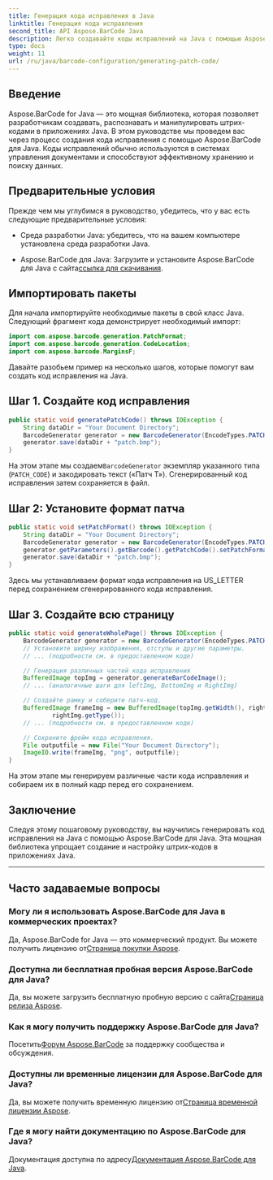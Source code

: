 ```yaml
---
title: Генерация кода исправления в Java
linktitle: Генерация кода исправления
second_title: API Aspose.BarCode Java
description: Легко создавайте коды исправлений на Java с помощью Aspose.BarCode. Следуйте нашему пошаговому руководству для эффективного создания штрих-кода.
type: docs
weight: 11
url: /ru/java/barcode-configuration/generating-patch-code/
---
```


## Введение

Aspose.BarCode for Java — это мощная библиотека, которая позволяет разработчикам создавать, распознавать и манипулировать штрих-кодами в приложениях Java. В этом руководстве мы проведем вас через процесс создания кода исправления с помощью Aspose.BarCode для Java. Коды исправлений обычно используются в системах управления документами и способствуют эффективному хранению и поиску данных.

## Предварительные условия

Прежде чем мы углубимся в руководство, убедитесь, что у вас есть следующие предварительные условия:

- Среда разработки Java: убедитесь, что на вашем компьютере установлена среда разработки Java.

-  Aspose.BarCode для Java: Загрузите и установите Aspose.BarCode для Java с сайта[ссылка для скачивания](https://releases.aspose.com/barcode/java/).

## Импортировать пакеты

Для начала импортируйте необходимые пакеты в свой класс Java. Следующий фрагмент кода демонстрирует необходимый импорт:

```java
import com.aspose.barcode.generation.PatchFormat;
import com.aspose.barcode.generation.CodeLocation;
import com.aspose.barcode.MarginsF;
```

Давайте разобьем пример на несколько шагов, которые помогут вам создать код исправления на Java.

## Шаг 1. Создайте код исправления

```java
public static void generatePatchCode() throws IOException {
    String dataDir = "Your Document Directory";
    BarcodeGenerator generator = new BarcodeGenerator(EncodeTypes.PATCH_CODE, "Patch T");
    generator.save(dataDir + "patch.bmp");
}
```

 На этом этапе мы создаем`BarcodeGenerator` экземпляр указанного типа (`PATCH_CODE`) и закодировать текст («Патч T»). Сгенерированный код исправления затем сохраняется в файл.

## Шаг 2: Установите формат патча

```java
public static void setPatchFormat() throws IOException {
    String dataDir = "Your Document Directory";
    BarcodeGenerator generator = new BarcodeGenerator(EncodeTypes.PATCH_CODE, "Patch T");
    generator.getParameters().getBarcode().getPatchCode().setPatchFormat(PatchFormat.US_LETTER);
    generator.save(dataDir + "patch.bmp");
}
```

Здесь мы устанавливаем формат кода исправления на US_LETTER перед сохранением сгенерированного кода исправления.

## Шаг 3. Создайте всю страницу

```java
public static void generateWholePage() throws IOException {
    BarcodeGenerator generator = new BarcodeGenerator(EncodeTypes.PATCH_CODE, "Patch T");
    // Установите ширину изображения, отступы и другие параметры.
    // ... (подробности см. в предоставленном коде)

    // Генерация различных частей кода исправления
    BufferedImage topImg = generator.generateBarCodeImage();
    // ... (аналогичные шаги для leftImg, BottomImg и RightImg)

    // Создайте рамку и соберите патч-код.
    BufferedImage frameImg = new BufferedImage(topImg.getWidth(), rightImg.getHeight() + 2 * topImg.getHeight(),
            rightImg.getType());
    // ... (подробности см. в предоставленном коде)

    // Сохраните фрейм кода исправления.
    File outputfile = new File("Your Document Directory");
    ImageIO.write(frameImg, "png", outputfile);
}
```

На этом этапе мы генерируем различные части кода исправления и собираем их в полный кадр перед его сохранением.

## Заключение

Следуя этому пошаговому руководству, вы научились генерировать код исправления на Java с помощью Aspose.BarCode для Java. Эта мощная библиотека упрощает создание и настройку штрих-кодов в приложениях Java.

---

## Часто задаваемые вопросы

### Могу ли я использовать Aspose.BarCode для Java в коммерческих проектах?
 Да, Aspose.BarCode for Java — это коммерческий продукт. Вы можете получить лицензию от[Страница покупки Aspose](https://purchase.aspose.com/buy).

### Доступна ли бесплатная пробная версия Aspose.BarCode для Java?
 Да, вы можете загрузить бесплатную пробную версию с сайта[Страница релиза Aspose](https://releases.aspose.com/).

### Как я могу получить поддержку Aspose.BarCode для Java?
 Посетить[Форум Aspose.BarCode](https://forum.aspose.com/c/barcode/13) за поддержку сообщества и обсуждения.

### Доступны ли временные лицензии для Aspose.BarCode для Java?
 Да, вы можете получить временную лицензию от[Страница временной лицензии Aspose](https://purchase.aspose.com/temporary-license/).

### Где я могу найти документацию по Aspose.BarCode для Java?
 Документация доступна по адресу[Документация Aspose.BarCode для Java](https://reference.aspose.com/barcode/java/).
